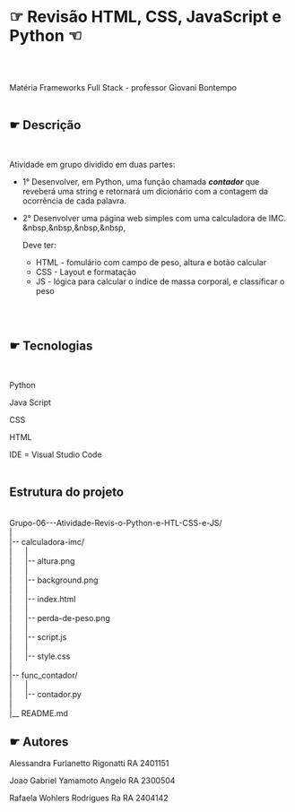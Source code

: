 
&nbsp;

# ☞ Revisão HTML, CSS, JavaScript e Python ☜
<br>
<br>

Matéria Frameworks Full Stack - professor Giovani Bontempo
<br>
<br>

## ☛ Descrição
<br>

Atividade em grupo dividido em duas partes:
<br>

- 1° Desenvolver, em Python, uma função chamada <i><b> contador </b></i> que reveberá uma string e retornará um dicionário com a contagem da ocorrência de cada palavra.

- 2° Desenvolver uma página web simples com uma calculadora de IMC.
&nbsp,&nbsp,&nbsp,&nbsp,<p> Deve ter:</p>

  - HTML - fomulário com campo de peso, altura e botão calcular
  - CSS - Layout e formatação
  - JS - lógica para calcular o índice de massa corporal, e classificar o peso
<br>
<br>

## ☛ Tecnologias
<br>

Python 

Java Script

CSS

HTML

IDE = Visual Studio Code
<br>
<br>

## Estrutura do projeto

<br>Grupo-06---Atividade-Revis-o-Python-e-HTL-CSS-e-JS/
<br>|
<br>|-- calculadora-imc/
<br>|&nbsp;&nbsp;&nbsp;&nbsp;&nbsp;&nbsp;|
<br>|&nbsp;&nbsp;&nbsp;&nbsp;&nbsp;&nbsp;|-- altura.png
<br>|&nbsp;&nbsp;&nbsp;&nbsp;&nbsp;&nbsp;|
<br>|&nbsp;&nbsp;&nbsp;&nbsp;&nbsp;&nbsp;|-- background.png
<br>|&nbsp;&nbsp;&nbsp;&nbsp;&nbsp;&nbsp;|
<br>|&nbsp;&nbsp;&nbsp;&nbsp;&nbsp;&nbsp;|-- index.html
<br>|&nbsp;&nbsp;&nbsp;&nbsp;&nbsp;&nbsp;|
<br>|&nbsp;&nbsp;&nbsp;&nbsp;&nbsp;&nbsp;|-- perda-de-peso.png
<br>|&nbsp;&nbsp;&nbsp;&nbsp;&nbsp;&nbsp;|
<br>|&nbsp;&nbsp;&nbsp;&nbsp;&nbsp;&nbsp;|-- script.js
<br>|&nbsp;&nbsp;&nbsp;&nbsp;&nbsp;&nbsp;|
<br>|&nbsp;&nbsp;&nbsp;&nbsp;&nbsp;&nbsp;|-- style.css
<br>|
<br>|-- func_contador/
<br>|&nbsp;&nbsp;&nbsp;&nbsp;&nbsp;&nbsp;|
<br>|&nbsp;&nbsp;&nbsp;&nbsp;&nbsp;&nbsp;|-- contador.py
<br>|
<br>|__ README.md



## ☛ Autores

Alessandra Furlanetto Rigonatti RA 2401151

Joao Gabriel Yamamoto Angelo RA 2300504

Rafaela Wohlers Rodrigues Ra RA 2404142
